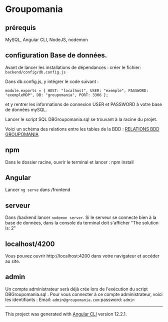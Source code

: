 # Groupomania

## prérequis
MySQL,
Angular CLI,
NodeJS,
nodemon

## configuration Base de données.
Avant de lancer les installations de dépendances :
créer le fichier: `backend/config/db.config.js`

Dans db.config.js, y intégrer le code suivant : 

`module.exports = {
    HOST: "localhost",
    USER: "exemple",
    PASSWORD: "exempleMDP",
    DB: "groupomania",
    PORT: 3306
  };`

et y rentrer les informations de connexion USER et PASSWORD à votre base de données mySQL.

Lancer le script SQL DBGroupomania.sql se trouvant à la racine du projet.

Voici un schéma des relations entre les tables de la BDD :
[RELATIONS BDD GROUPOMANIA](https://i.ibb.co/cX8FZJX/relations-db-groupomania.png)


## npm
Dans le dossier racine, ouvrir le terminal et lancer :
npm install

## Angular
Lancer `ng serve` dans /frontend

## serveur
Dans /backend lancer `nodemon server`.
Si le serveur se connecte bien à la base de données, dans la console du terminal doit s'afficher "The solution is: 2"

## localhost/4200
Vous pouvez ouvrir http://localhost:4200 dans votre navigateur et accéder au site.

## admin
Un compte administrateur serà déjà crée lors de l'exécution du script DBGroupomania.sql . Pour vous connecter à ce compte administrateur, voici les identifiants :
Email: `admin@groupomania.com`
password: `admin`

---------------------------------------------------------------------------------------------------------------------------------------
This project was generated with [Angular CLI](https://github.com/angular/angular-cli) version 12.2.1.
